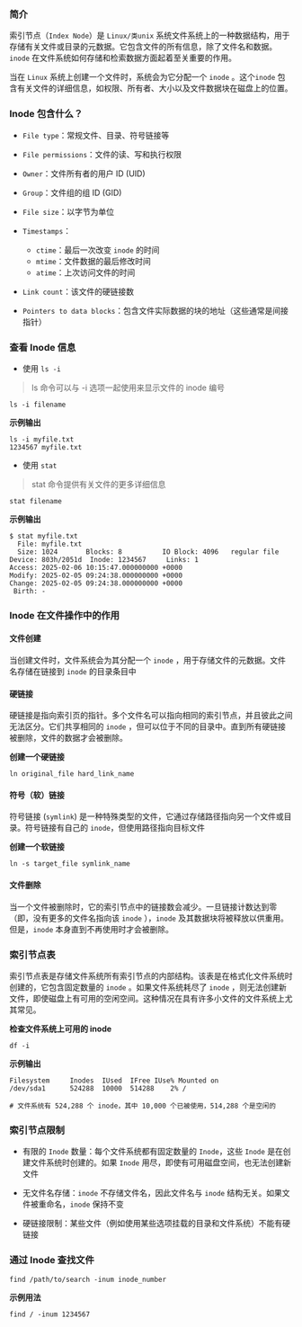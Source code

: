 ### 简介

索引节点（`Index Node`）是 `Linux/类unix` 系统文件系统上的一种数据结构，用于存储有关文件或目录的元数据。它包含文件的所有信息，除了文件名和数据。`inode` 在文件系统如何存储和检索数据方面起着至关重要的作用。

当在 `Linux` 系统上创建一个文件时，系统会为它分配一个 `inode` 。这个`inode` 包含有关文件的详细信息，如权限、所有者、大小以及文件数据块在磁盘上的位置。

### Inode 包含什么？

* `File type`：常规文件、目录、符号链接等

* `File permissions`：文件的读、写和执行权限

* `Owner`：文件所有者的用户 ID (UID)

* `Group`：文件组的组 ID (GID)

* `File size`：以字节为单位

* `Timestamps`：
    * `ctime`：最后一次改变 `inode` 的时间
    * `mtime`：文件数据的最后修改时间
    * `atime`：上次访问文件的时间

* `Link count`：该文件的硬链接数

* `Pointers to data blocks`：包含文件实际数据的块的地址（这些通常是间接指针）

### 查看 Inode 信息

* 使用 `ls -i`

> ls 命令可以与 -i 选项一起使用来显示文件的 inode 编号

```shell
ls -i filename
```

**示例输出**

```shell
ls -i myfile.txt
1234567 myfile.txt
```

* 使用 `stat`

> stat 命令提供有关文件的更多详细信息

```shell
stat filename
```

**示例输出**

```shell
$ stat myfile.txt
  File: myfile.txt
  Size: 1024       Blocks: 8          IO Block: 4096   regular file
Device: 803h/2051d  Inode: 1234567     Links: 1
Access: 2025-02-06 10:15:47.000000000 +0000
Modify: 2025-02-05 09:24:38.000000000 +0000
Change: 2025-02-05 09:24:38.000000000 +0000
 Birth: - 
```

### Inode 在文件操作中的作用

#### 文件创建

当创建文件时，文件系统会为其分配一个 `inode` ，用于存储文件的元数据。文件名存储在链接到 `inode` 的目录条目中

#### 硬链接

硬链接是指向索引页的指针。多个文件名可以指向相同的索引节点，并且彼此之间无法区分。它们共享相同的 `inode` ，但可以位于不同的目录中。直到所有硬链接被删除，文件的数据才会被删除。

**创建一个硬链接**

```shell
ln original_file hard_link_name
```

#### 符号（软）链接

符号链接 (`symlink`) 是一种特殊类型的文件，它通过存储路径指向另一个文件或目录。符号链接有自己的 `inode`，但使用路径指向目标文件

**创建一个软链接**

```shell
ln -s target_file symlink_name
```

#### 文件删除

当一个文件被删除时，它的索引节点中的链接数会减少。一旦链接计数达到零（即，没有更多的文件名指向该 `inode` ），`inode` 及其数据块将被释放以供重用。但是，`inode` 本身直到不再使用时才会被删除。

### 索引节点表

索引节点表是存储文件系统所有索引节点的内部结构。该表是在格式化文件系统时创建的，它包含固定数量的 `inode` 。如果文件系统耗尽了 `inode` ，则无法创建新文件，即使磁盘上有可用的空闲空间。这种情况在具有许多小文件的文件系统上尤其常见。

**检查文件系统上可用的 inode**

```shell
df -i
```

**示例输出**

```shell
Filesystem     Inodes  IUsed  IFree IUse% Mounted on
/dev/sda1      524288  10000  514288    2% /

# 文件系统有 524,288 个 inode，其中 10,000 个已被使用，514,288 个是空闲的
```

### 索引节点限制

* 有限的 `Inode` 数量：每个文件系统都有固定数量的 `Inode`，这些 `Inode` 是在创建文件系统时创建的。如果 `Inode` 用尽，即使有可用磁盘空间，也无法创建新文件

* 无文件名存储：`inode` 不存储文件名，因此文件名与 `inode` 结构无关。如果文件被重命名，`inode` 保持不变

* 硬链接限制：某些文件（例如使用某些选项挂载的目录和文件系统）不能有硬链接

### 通过 Inode 查找文件

```shell
find /path/to/search -inum inode_number
```

**示例用法**

```shell
find / -inum 1234567
```